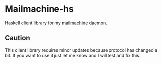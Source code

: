 Mailmachine-hs
===========

Haskell client library for my [mailmachine](https://github.com/paluh/mailmachine) daemon.

## Caution

This client library requires minor updates because protocol has changed a bit. If you want to use it just let me know and I will test and fix this.
